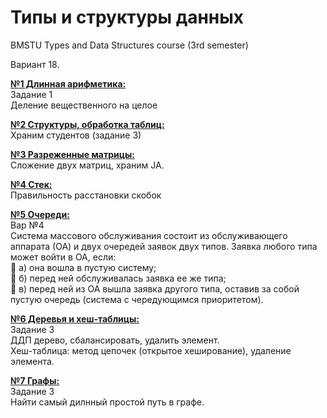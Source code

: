 ﻿# Типы и структуры данных
BMSTU Types and Data Structures course (3rd semester)  
 

Вариант 18.

[**№1 Длинная арифметика:**](https://github.com/Winterpuma/bmstu_TaDS/tree/master/TaDS1)  
Задание 1  
Деление вещественного на целое  

[**№2 Структуры, обработка таблиц:**](https://github.com/Winterpuma/bmstu_TaDS/tree/master/TaDS2)   
Храним студентов (задание 3)  

[**№3 Разреженные матрицы:**](https://github.com/Winterpuma/bmstu_TaDS/tree/master/TaDS3)  
Сложение двух матриц, храним JA.  

[**№4 Стек:**](https://github.com/Winterpuma/bmstu_TaDS/tree/master/TaDS4)  
Правильность расстановки скобок  

[**№5 Очереди:**](https://github.com/Winterpuma/bmstu_TaDS/tree/master/TaDS5)  
Вар №4  
Система массового обслуживания состоит из обслуживающего аппарата (ОА) и двух очередей заявок двух типов. 
Заявка любого типа может войти в ОА, если:   
 а) она вошла в пустую систему;  
 б) перед ней обслуживалась заявка ее же типа;   
 в) перед ней из ОА вышла заявка другого типа, оставив за собой пустую очередь (система с чередующимся приоритетом). 
  
[**№6 Деревья и хеш-таблицы:**](https://github.com/Winterpuma/bmstu_TaDS/tree/master/TaDS6)  
Задание 3  
ДДП дерево, сбалансировать, удалить элемент.  
Хеш-таблица: метод цепочек (открытое хеширование), удаление элемента.  

[**№7 Графы:**](https://github.com/Winterpuma/bmstu_TaDS/tree/master/TaDS7)   
Задание 3  
Найти самый дилнный простой путь в графе.  
